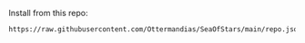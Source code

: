Install from this repo:

```
https://raw.githubusercontent.com/Ottermandias/SeaOfStars/main/repo.json
```